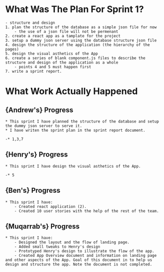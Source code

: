# What Was The Plan For Sprint 1?

    - structure and design
    1. plan the structure of the database as a simple json file for now
        - the use of a json file will not be permenant
    2. create a react app as a tamplate for the project
    3. setup a dummy json server using the database structure json file
    4. design the structure of the application (the hierarchy of the pages)
    5. design the visual asthetics of the App
    6. create a series of blank component.js files to describe the structure and design of the application as a whole
        - points 4 and 5 must happen first
    7. write a sprint report.

# What Work Actually Happened

## {Andrew's} Progress

    * This sprint I have planned the structure of the database and setup the dummy json server to serve it.
    * I have writen the sprint plan in the sprint report document.

    -* 1,3,7

## {Henry's} Progress

    * This sprint I have design the visual asthetics of the App.

    -* 5

## {Ben's} Progress

    * This sprint I have:
        - Created react application (2).
        - Created 10 user stories with the help of the rest of the team.

## {Muqarrab's} Progress
    * This sprint I have:
        - Designed the layout and the flow of landing page.
        - Added small tweaks to Henry's design
        - Prototyped Henry's design to illustrate the flow of the app.
        - Created App Overview document and information on landing page and other aspects of the App. Goal of this document in to help us design and structure the app. Note the document is not completed.
